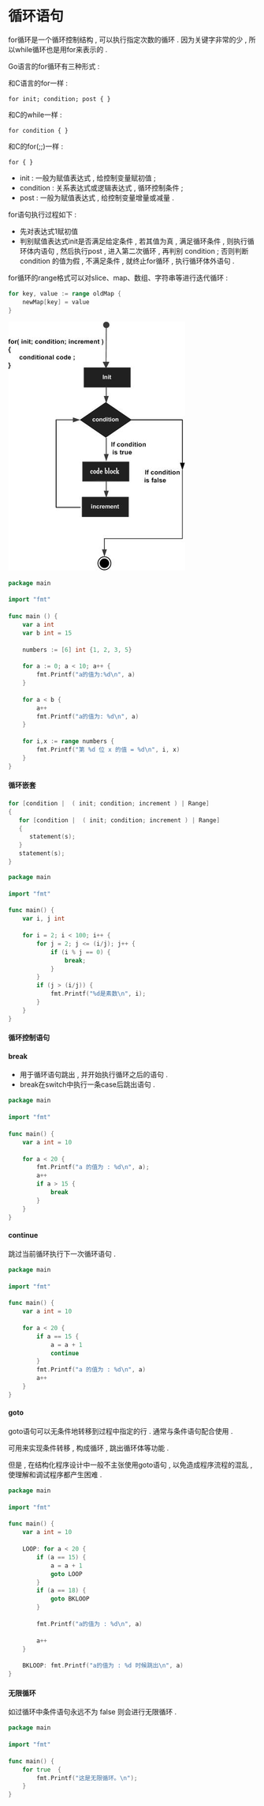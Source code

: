 # 循环语句

for循环是一个循环控制结构 , 可以执行指定次数的循环 . 因为关键字非常的少 , 所以while循环也是用for来表示的 . 

Go语言的for循环有三种形式 :

和C语言的for一样 :

```
for init; condition; post { }
```

和C的while一样 :

```
for condition { }
```

和C的for\(;;\)一样 :

```
for { }
```

* init : 一般为赋值表达式 , 给控制变量赋初值 ; 
* condition : 关系表达式或逻辑表达式 , 循环控制条件 ; 
* post : 一般为赋值表达式 , 给控制变量增量或减量 . 

for语句执行过程如下 :

* 先对表达式1赋初值
* 判别赋值表达式init是否满足给定条件 , 若其值为真 , 满足循环条件 , 则执行循环体内语句 , 然后执行post , 进入第二次循环 , 再判别 condition ; 否则判断 condition 的值为假 , 不满足条件 , 就终止for循环 , 执行循环体外语句 . 

for循环的range格式可以对slice、map、数组、字符串等进行迭代循环 :

```go
for key, value := range oldMap {
    newMap[key] = value
}
```

![](/assets/go-for.png)

```go
package main

import "fmt"

func main () {
    var a int
    var b int = 15

    numbers := [6] int {1, 2, 3, 5}

    for a := 0; a < 10; a++ {
        fmt.Printf("a的值为:%d\n", a)
    }

    for a < b {
        a++
        fmt.Printf("a的值为: %d\n", a)
    }

    for i,x := range numbers {
        fmt.Printf("第 %d 位 x 的值 = %d\n", i, x)
    }
}
```

#### 循环嵌套

```go
for [condition |  ( init; condition; increment ) | Range]
{
   for [condition |  ( init; condition; increment ) | Range]
   {
      statement(s);
   }
   statement(s);
}
```

```go
package main

import "fmt"

func main() {
    var i, j int

    for i = 2; i < 100; i++ {
        for j = 2; j <= (i/j); j++ {
            if (i % j == 0) {
                break;
            }
        }
        if (j > (i/j)) {
            fmt.Printf("%d是素数\n", i);
        }
    }
}
```

#### 循环控制语句

#### break

* 用于循环语句跳出 , 并开始执行循环之后的语句 . 
* break在switch中执行一条case后跳出语句 . 

```go
package main

import "fmt"

func main() {
    var a int = 10

    for a < 20 {
        fmt.Printf("a 的值为 : %d\n", a);
        a++
        if a > 15 {
            break
        }
    }
}
```

#### continue

跳过当前循环执行下一次循环语句 .

```go
package main

import "fmt"

func main() {
    var a int = 10

    for a < 20 {
        if a == 15 {
            a = a + 1
            continue
        }
        fmt.Printf("a 的值为 : %d\n", a)
        a++
    }
}
```

#### goto

goto语句可以无条件地转移到过程中指定的行 . 通常与条件语句配合使用 .

可用来实现条件转移 , 构成循环 , 跳出循环体等功能 .

但是 , 在结构化程序设计中一般不主张使用goto语句 , 以免造成程序流程的混乱 , 使理解和调试程序都产生困难 .

```go
package main

import "fmt"

func main() {
    var a int = 10

    LOOP: for a < 20 {
        if (a == 15) {
            a = a + 1
            goto LOOP
        }
        if (a == 18) {
            goto BKLOOP
        }

        fmt.Printf("a的值为 : %d\n", a)

        a++
    }

    BKLOOP: fmt.Printf("a的值为 : %d 时候跳出\n", a)
}
```

#### 无限循环

如过循环中条件语句永远不为 false 则会进行无限循环 .

```go
package main

import "fmt"

func main() {
    for true  {
        fmt.Printf("这是无限循环。\n");
    }
}
```



